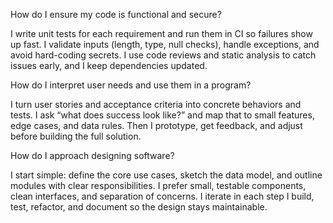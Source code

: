 How do I ensure my code is functional and secure?

I write unit tests for each requirement and run them in CI so failures show up fast. I validate inputs (length, type, null checks), handle exceptions, and avoid hard-coding secrets. I use code reviews and static analysis to catch issues early, and I keep dependencies updated.

How do I interpret user needs and use them in a program?

I turn user stories and acceptance criteria into concrete behaviors and tests. I ask “what does success look like?” and map that to small features, edge cases, and data rules. Then I prototype, get feedback, and adjust before building the full solution.

How do I approach designing software?

I start simple: define the core use cases, sketch the data model, and outline modules with clear responsibilities. I prefer small, testable components, clean interfaces, and separation of concerns. I iterate in each step I build, test, refactor, and document so the design stays maintainable.
